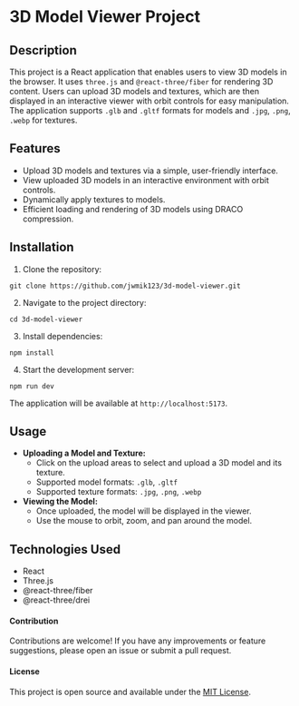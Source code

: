 # 3D Model Viewer Project

## Description

This project is a React application that enables users to view 3D models in the browser. It uses `three.js` and `@react-three/fiber` for rendering 3D content. Users can upload 3D models and textures, which are then displayed in an interactive viewer with orbit controls for easy manipulation. The application supports `.glb` and `.gltf` formats for models and `.jpg`, `.png`, `.webp` for textures.

## Features

- Upload 3D models and textures via a simple, user-friendly interface.
- View uploaded 3D models in an interactive environment with orbit controls.
- Dynamically apply textures to models.
- Efficient loading and rendering of 3D models using DRACO compression.

## Installation

1. Clone the repository:

```
git clone https://github.com/jwmik123/3d-model-viewer.git
```

2. Navigate to the project directory:

```
cd 3d-model-viewer
```

3. Install dependencies:

```
npm install
```

4. Start the development server:

```
npm run dev
```

The application will be available at `http://localhost:5173`.

## Usage

- **Uploading a Model and Texture:**
  - Click on the upload areas to select and upload a 3D model and its texture.
  - Supported model formats: `.glb`, `.gltf`
  - Supported texture formats: `.jpg`, `.png`, `.webp`
- **Viewing the Model:**
  - Once uploaded, the model will be displayed in the viewer.
  - Use the mouse to orbit, zoom, and pan around the model.

## Technologies Used

- React
- Three.js
- @react-three/fiber
- @react-three/drei

#### Contribution

Contributions are welcome! If you have any improvements or feature suggestions, please open an issue or submit a pull request.

#### License

This project is open source and available under the [MIT License](LICENSE).
